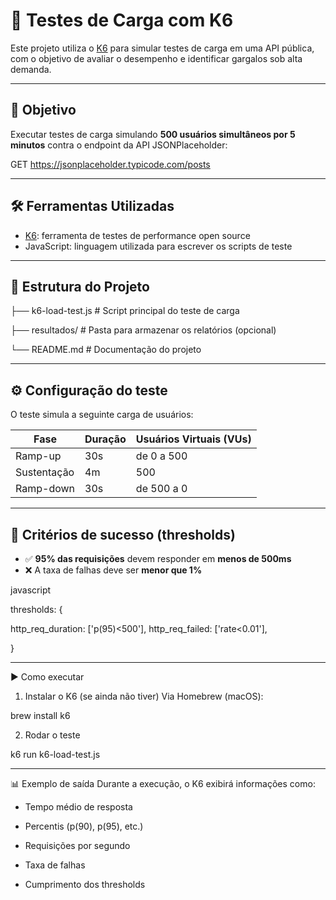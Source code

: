 # 🚀 Testes de Carga com K6

Este projeto utiliza o [K6](https://k6.io) para simular testes de carga em uma API pública, com o objetivo de avaliar o desempenho e identificar gargalos sob alta demanda.

---

## 📌 Objetivo

Executar testes de carga simulando **500 usuários simultâneos por 5 minutos** contra o endpoint da API JSONPlaceholder:

GET https://jsonplaceholder.typicode.com/posts

---

## 🛠️ Ferramentas Utilizadas

- [K6](https://k6.io): ferramenta de testes de performance open source
- JavaScript: linguagem utilizada para escrever os scripts de teste

---

## 📁 Estrutura do Projeto

├── k6-load-test.js # Script principal do teste de carga

├── resultados/ # Pasta para armazenar os relatórios (opcional)

└── README.md # Documentação do projeto

---

## ⚙️ Configuração do teste

O teste simula a seguinte carga de usuários:

| Fase           | Duração | Usuários Virtuais (VUs) |
|----------------|---------|--------------------------|
| Ramp-up        | 30s     | de 0 a 500               |
| Sustentação    | 4m      | 500                      |
| Ramp-down      | 30s     | de 500 a 0               |

---

## 🎯 Critérios de sucesso (thresholds)

- ✅ **95% das requisições** devem responder em **menos de 500ms**
- ❌ A taxa de falhas deve ser **menor que 1%**

javascript

thresholds: {

  http_req_duration: ['p(95)<500'],
  http_req_failed: ['rate<0.01'],
  
}

---

▶️ Como executar
1. Instalar o K6 (se ainda não tiver)
Via Homebrew (macOS):

brew install k6

2. Rodar o teste

k6 run k6-load-test.js

---

📊 Exemplo de saída
Durante a execução, o K6 exibirá informações como:

* Tempo médio de resposta

* Percentis (p(90), p(95), etc.)

* Requisições por segundo

* Taxa de falhas

* Cumprimento dos thresholds
